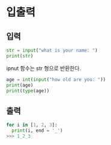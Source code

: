 # 입출력

## 입력

```python
str = input("what is your name: ")
print(str)
```

ipnut 함수는 str 형으로 반환한다.  

```python
age = int(input("how old are you: "))
print(age)
print(type(age))
```

## 출력 

```python
for i in [1, 2, 3]:
  print(i, end = '_')
>>> 1_2_3
```
